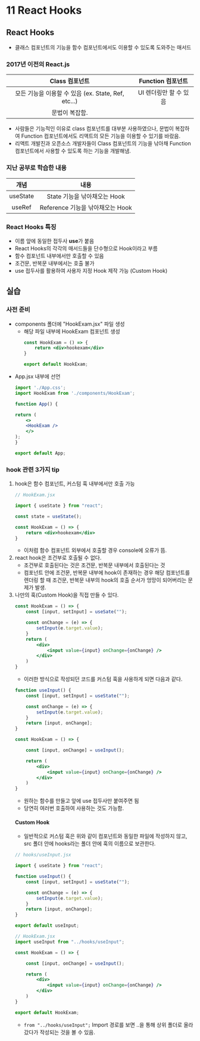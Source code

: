 # 11 React Hooks
## React Hooks
- 클래스 컴포넌트의 기능을 함수 컴포넌트에서도 이용할 수 있도록 도와주는 매서드
### 2017년 이전의 React.js

|Class 컴포넌트|Function 컴포넌트|
|:---:|:---:|
|모든 기능을 이용할 수 있음 (ex. State, Ref, etc...)|UI 렌더링만 할 수 있음|
|문법이 복잡함.||
- 사람들은 기능적인 이유로 class 컴포넌트를 대부분 사용하였으나, 문법이 복잡하여 Function 컴포넌트에서도 리액트의 모든 기능을 이용할 수 있기를 바랐음.
- 리액트 개발진과 오픈소스 개발자들이 Class 컴포넌트의 기능을 낚아채 Function 컴포넌트에서 사용할 수 있도록 하는 기능을 개발해냄.
### 지난 공부로 학습한 내용

|개념|내용|
|:----:|:-----:|
|useState|State 기능을 낚아채오는 Hook|
|useRef|Reference 기능을 낚아채오는 Hook|
### React Hooks 특징
- 이름 앞에 동일한 접두사 **use**가 붙음
- React Hooks의 각각의 매서드들을 단수형으로 Hook이라고 부름
- 함수 컴포넌트 내부에서만 호출할 수 있음
- 조건문, 반복문 내부에서는 호출 불가
- use 접두사를 활용하여 사용자 지정 Hook 제작 가능 (Custom Hook)

## 실습
### 사전 준비
- components 폴더에 "HookExam.jsx" 파일 생성
    - 해당 파일 내부에 HookExam 컴포넌트 생성
        ```jsx
        const HookExam = () => {
            return <div>hookexam</div>
        }

        export default HookExam;
        ```
- App.jsx 내부에 선언
    ```jsx
    import './App.css';
    import HookExam from './components/HookExam';

    function App() {
    
    return (
        <>
        <HookExam />
        </>
    );
    }

    export default App;
    ```
### hook 관련 3가지 tip
1. hook은 함수 컴포넌트, 커스텀 훅 내부에서만 호출 가능
    ```jsx
    // HookExam.jsx

    import { useState } from "react";

    const state = useState();

    const HookExam = () => {
        return <div>hookexam</div>
    }
    ```
    - 이처럼 함수 컴포넌트 외부에서 호출할 경우 console에 오류가 뜸.
2. react hook은 조건부로 호출될 수 없다.
    - 조건부로 호출된다는 것은 조건문, 반복문 내부에서 호출된다는 것
    - 컴포넌트 안에 조건문, 반복문 내부에 hook이 존재하는 경우 해당 컴포넌트를 렌더링 할 때 조건문, 반복문 내부의 hook의 호출 순서가 엉망이 되어버리는 문제가 발생.
3. 나만의 훅(Custom Hook)을 직접 만들 수 있다.
    ```jsx
    const HookExam = () => {
        const [input, setInput] = useSate("");

        const onChange = (e) => {
            setInput(e.target.value);
        }
        return (
            <div>
                <input value={input} onChange={onChange} />
            </div>
        )
    }
    ```
    - 이러한 방식으로 작성되던 코드를 커스텀 훅을 사용하게 되면 다음과 같다.
    ```jsx
    function useInput() {
        const [input, setInput] = useState("");

        const onChange = (e) => {
            setInput(e.target.value);
        }
        return [input, onChange];
    }

    const HookExam = () => {

        const [input, onChange] = useInput();

        return (
            <div>
                <input value={input} onChange={onChange} />
            </div>
        )
    }
    ```
    - 원하는 함수를 만들고 앞에 use 접두사만 붙여주면 됨
    - 당연히 여러번 호출하여 사용하는 것도 가능함.
    #### Custom Hook
    - 일반적으로 커스텀 훅은 위와 같이 컴포넌트와 동일한 파일에 작성하지 않고, src 폴더 안에 hooks라는 폴더 안에 훅의 이름으로 보관한다.
    ```jsx
    // hooks/useInput.jsx

    import { useState } from "react";

    function useInput() {
        const [input, setInput] = useState("");

        const onChange = (e) => {
            setInput(e.target.value);
        }
        return [input, onChange];
    }

    export default useInput;
    ```
    ```jsx
    // HookExam.jsx
    import useInput from "../hooks/useInput";

    const HookExam = () => {

        const [input, onChange] = useInput();

        return (
            <div>
                <input value={input} onChange={onChange} />
            </div>
        )
    }

    export default HookExam;
    ```
    - `from "../hooks/useInput";` Import 경로를 보면 ..을 통해 상위 폴더로 올라갔다가 작성되는 것을 볼 수 있음.
    